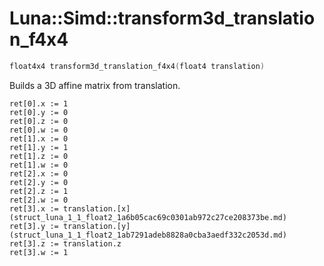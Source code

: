 # Luna::Simd::transform3d_translation_f4x4

```c++
float4x4 transform3d_translation_f4x4(float4 translation)
```

Builds a 3D affine matrix from translation. 


```
ret[0].x := 1
ret[0].y := 0
ret[0].z := 0
ret[0].w := 0
ret[1].x := 0
ret[1].y := 1
ret[1].z := 0
ret[1].w := 0
ret[2].x := 0
ret[2].y := 0
ret[2].z := 1
ret[2].w := 0
ret[3].x := translation.[x](struct_luna_1_1_float2_1a6b05cac69c0301ab972c27ce208373be.md)
ret[3].y := translation.[y](struct_luna_1_1_float2_1ab7291adeb8828a0cba3aedf332c2053d.md)
ret[3].z := translation.z
ret[3].w := 1
```


